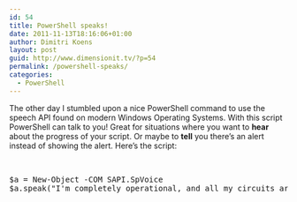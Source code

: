 ```yaml
---
id: 54
title: PowerShell speaks!
date: 2011-11-13T18:16:06+01:00
author: Dimitri Koens
layout: post
guid: http://www.dimensionit.tv/?p=54
permalink: /powershell-speaks/
categories:
  - PowerShell
---
```

The other day I stumbled upon a nice PowerShell command to use the speech API found on modern Windows Operating Systems. With this script PowerShell can talk to you! Great for situations where you want to **hear** about the progress of your script. Or maybe to **tell** you there&#8217;s an alert instead of showing the alert. Here&#8217;s the script:

&nbsp;

<pre class="brush: powershell; gutter: true">$a = New-Object -COM SAPI.SpVoice
$a.speak("I'm completely operational, and all my circuits are functioning perfectly.")
</pre>

<!-- AddThis Advanced Settings generic via filter on the_content -->

<!-- AddThis Share Buttons generic via filter on the_content -->